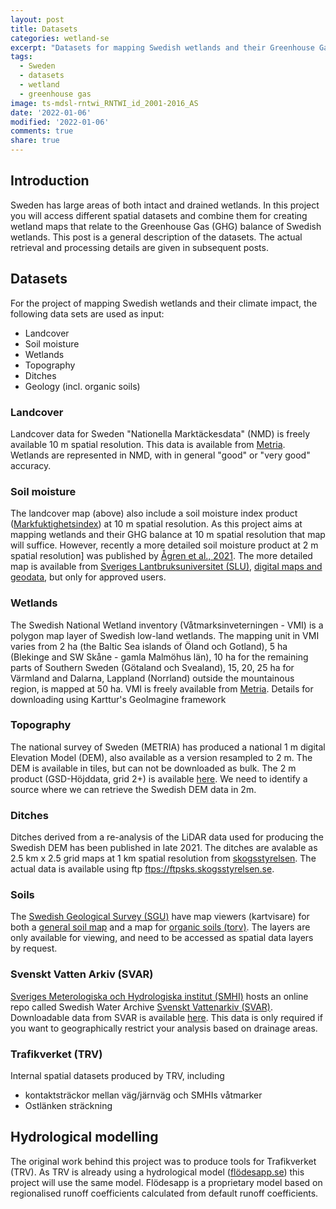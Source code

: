 ```yaml
---
layout: post
title: Datasets
categories: wetland-se
excerpt: "Datasets for mapping Swedish wetlands and their Greenhouse Gas (GHG) balance"
tags:
  - Sweden
  - datasets
  - wetland
  - greenhouse gas
image: ts-mdsl-rntwi_RNTWI_id_2001-2016_AS
date: '2022-01-06'
modified: '2022-01-06'
comments: true
share: true
---
```


## Introduction

Sweden has large areas of both intact and drained wetlands. In this project you will access different spatial datasets and combine them for creating wetland maps that relate to the Greenhouse Gas (GHG) balance of Swedish wetlands. This post is a general description of the datasets. The actual retrieval and processing details are given in subsequent posts.

## Datasets

For the project of mapping Swedish wetlands and their climate impact, the following data sets are used as input:

- Landcover
- Soil moisture
- Wetlands
- Topography
- Ditches
- Geology (incl. organic soils)

### Landcover

Landcover data for Sweden "Nationella Marktäckesdata" (NMD) is freely available 10 m spatial resolution. This data is available from [Metria](https://gpt.vic-metria.nu/data/land/NMD). Wetlands are represented in NMD, with in general "good" or "very good" accuracy.

### Soil moisture

The landcover map (above) also include a soil moisture index product ([Markfuktighetsindex](https://gpt.vic-metria.nu/data/land/NMD)) at 10 m spatial resolution. As this project aims at mapping wetlands and their GHG balance at 10 m spatial resolution that map will suffice. However, recently a more detailed soil moisture product at 2 m spatial resolution] was published by [Ågren et al., 2021](https://doi.org/10.1016/j.geoderma.2021.115280). The more detailed map is available from [Sveriges Lantbruksuniversitet (SLU)](https://www.slu.se), [digital maps and geodata](https://www.slu.se/site/bibliotek/anvanda-biblioteket/soka/digitala-kartor/), but only for approved users.

### Wetlands

The Swedish National Wetland inventory (Våtmarksinveterningen - VMI) is a polygon map layer of Swedish low-land wetlands. The mapping unit in VMI varies from 2 ha (the Baltic Sea islands of Öland och Gotland), 5 ha  (Blekinge and SW Skåne - gamla Malmöhus län), 10 ha for the remaining parts of Southern Sweden (Götaland och Svealand), 15, 20, 25 ha for Värmland and Dalarna, Lappland (Norrland) outside the mountainous region, is mapped at 50 ha. VMI is freely available from [Metria](https://gpt.vic-metria.nu/vmi). Details for downloading using Karttur's GeoImagine framework

### Topography

The national survey of Sweden (METRIA) has produced a national 1 m digital Elevation Model (DEM), also available as a version resampled to 2 m. The DEM is available in tiles, but can not be downloaded as bulk. The 2 m product (GSD-Höjddata, grid 2+) is available [here](https://www.lantmateriet.se/globalassets/kartor-och-geografisk-information/hojddata/hojd2_plus_2.8.pdf). We need to identify a source where we can retrieve the Swedish DEM data in 2m.

### Ditches

Ditches derived from a re-analysis of the LiDAR data used for producing the Swedish DEM has been published in late 2021. The ditches are avalable as 2.5 km x 2.5 grid maps at 1 km spatial resolution from [skogsstyrelsen](https://www.skogsstyrelsen.se/sjalvservice/karttjanster/geodatatjanster/ftp/). The actual data is available using ftp [ftps://ftpsks.skogsstyrelsen.se](ftps://ftpsks.skogsstyrelsen.se).

### Soils

The [Swedish Geological Survey (SGU)](https://www.sgu.se) have map viewers (kartvisare) for both a [general soil map](https://apps.sgu.se/kartvisare/kartvisare-jordarter-25-100.html) and a map for [organic soils (torv)](https://apps.sgu.se/kartvisare/kartvisare-torv.html). The layers are only available for viewing, and need to be accessed as spatial data layers by request.

### Svenskt Vatten Arkiv (SVAR)

[Sveriges Meterologiska och Hydrologiska institut (SMHI)](www.smhi.se) hosts an online repo called Swedish Water Archive [Svenskt Vattenarkiv (SVAR)](https://www.smhi.se/data/hydrologi/svenskt-vattenarkiv). Downloadable data from SVAR is available [here](https://www.smhi.se/data/hydrologi/sjoar-och-vattendrag/ladda-ner-data-fran-svenskt-vattenarkiv-1.20127). This data is only required if you want to geographically restrict your analysis based on drainage areas.

### Trafikverket (TRV)

Internal spatial datasets produced by TRV, including

- kontaktsträckor mellan väg/järnväg och SMHIs våtmarker
- Ostlänken sträckning

## Hydrological modelling

The original work behind this project was to produce tools for Trafikverket (TRV). As TRV is already using a hydrological model ([flödesapp.se](https://flöde.se)) this project will use the same model. Flödesapp is a proprietary model based on regionalised runoff coefficients calculated from default runoff coefficients.
